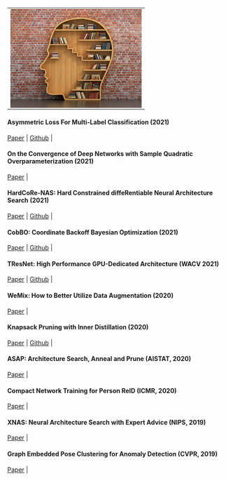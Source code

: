 <p align="center">
 <table class="tg">
  <tr>
    <td class="tg-c3ow"><img src="./pics/other_publications.jpg" align="center" width="300" ></td>
  </tr>
</table>
</p>

#### Asymmetric Loss For Multi-Label Classification (2021)
[Paper](https://arxiv.org/abs/2009.14119) |
[Github](https://github.com/Alibaba-MIIL/ASL) |

#### On the Convergence of Deep Networks with Sample Quadratic Overparameterization (2021)
[Paper](https://arxiv.org/pdf/2101.04243.pdf) |

#### HardCoRe-NAS: Hard Constrained diffeRentiable Neural Architecture Search (2021)
[Paper](https://arxiv.org/abs/2102.11646) |
[Github](https://github.com/Alibaba-MIIL/HardCoReNAS) |

#### CobBO: Coordinate Backoff Bayesian Optimization (2021)
[Paper](https://arxiv.org/abs/2101.05147) |
[Github](https://github.com/Alibaba-MIIL/CobBO) |

#### TResNet: High Performance GPU-Dedicated Architecture (WACV 2021)
[Paper](https://arxiv.org/pdf/2003.13630.pdf) |
[Github](https://github.com/Alibaba-MIIL/TResNet#tresnet-high-performance-gpu-dedicated-architecture) |

#### WeMix: How to Better Utilize Data Augmentation (2020)
[Paper](https://arxiv.org/abs/2010.01267) |

#### Knapsack Pruning with Inner Distillation (2020)
[Paper](https://arxiv.org/pdf/2002.08258.pdf) |
[Github](https://github.com/Alibaba-MIIL/knapsack_pruning) |

#### ASAP: Architecture Search, Anneal and Prune (AISTAT, 2020)
[Paper](https://arxiv.org/abs/1904.04123) |

#### Compact Network Training for Person ReID (ICMR, 2020)
[Paper](https://arxiv.org/abs/1910.07038) |

#### XNAS: Neural Architecture Search with Expert Advice (NIPS, 2019)
[Paper](https://arxiv.org/abs/1906.08031) |

#### Graph Embedded Pose Clustering for Anomaly Detection (CVPR, 2019)
[Paper](https://arxiv.org/abs/1912.11850) |
